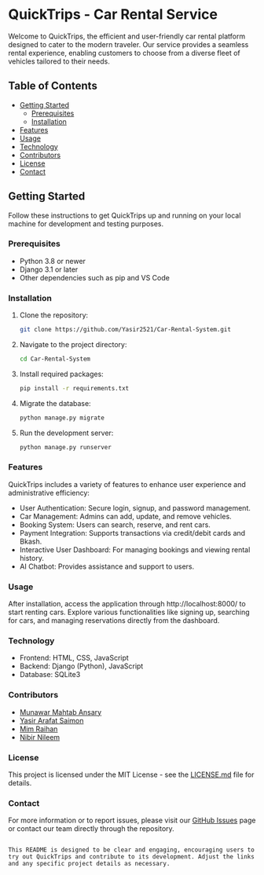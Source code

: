 # QuickTrips - Car Rental Service

Welcome to QuickTrips, the efficient and user-friendly car rental platform designed to cater to the modern traveler. Our service provides a seamless rental experience, enabling customers to choose from a diverse fleet of vehicles tailored to their needs.

## Table of Contents
- [Getting Started](#getting-started)
  - [Prerequisites](#prerequisites)
  - [Installation](#installation)
- [Features](#features)
- [Usage](#usage)
- [Technology](#technology)
- [Contributors](#contributors)
- [License](#license)
- [Contact](#contact)

## Getting Started

Follow these instructions to get QuickTrips up and running on your local machine for development and testing purposes.

### Prerequisites

- Python 3.8 or newer
- Django 3.1 or later
- Other dependencies such as pip and VS Code

### Installation

1. Clone the repository:
   ```bash
   git clone https://github.com/Yasir2521/Car-Rental-System.git
2. Navigate to the project directory:
   ```bash
   cd Car-Rental-System
3. Install required packages:
   ```bash
   pip install -r requirements.txt
4. Migrate the database:
   ```bash
   python manage.py migrate
5. Run the development server:
   ```bash
   python manage.py runserver

### Features
QuickTrips includes a variety of features to enhance user experience and administrative efficiency:

- User Authentication: Secure login, signup, and password management.
- Car Management: Admins can add, update, and remove vehicles.
- Booking System: Users can search, reserve, and rent cars.
- Payment Integration: Supports transactions via credit/debit cards and Bkash.
- Interactive User Dashboard: For managing bookings and viewing rental history.
- AI Chatbot: Provides assistance and support to users.

### Usage
After installation, access the application through http://localhost:8000/ to start renting cars. Explore various functionalities like signing up, searching for cars, and managing reservations directly from the dashboard.

### Technology
- Frontend: HTML, CSS, JavaScript
- Backend: Django (Python), JavaScript
- Database: SQLite3

### Contributors
- <a target="_new" href="https://github.com/moon-e-war">Munawar Mahtab Ansary</a> 
- <a target="_new" href="https://github.com/Yasir2521">Yasir Arafat Saimon</a>
- <a target="_new" href="https://github.com/mimraihan">Mim Raihan</a>
- <a target="_new" href="https://github.com/NibirNeelim">Nibir Nileem</a>

### License
This project is licensed under the MIT License - see the <a target="_new" href="LICENSE.md">LICENSE.md</a> file for details.

### Contact
For more information or to report issues, please visit our <a target="_new" href="https://github.com/Yasir2521/Car-Rental-System/issues">GitHub Issues</a> page or contact our team directly through the repository.
<div class="p-4 overflow-y-auto"><code class="!whitespace-pre hljs language-vbnet">
This README <span class="hljs-built_in">is</span> designed <span class="hljs-keyword">to</span> be clear <span class="hljs-built_in">and</span> engaging, encouraging users <span class="hljs-keyword">to</span> <span class="hljs-keyword">try</span> out QuickTrips <span class="hljs-built_in">and</span> contribute <span class="hljs-keyword">to</span> its development. Adjust the links <span class="hljs-built_in">and</span> any specific project details <span class="hljs-keyword">as</span> necessary.
</code></div>
